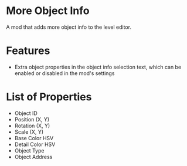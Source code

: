 # More Object Info
A mod that adds more object info to the level editor.

# Features
- Extra object properties in the object info selection text, which can be enabled or disabled in the mod's settings

# List of Properties
- Object ID
- Position (X, Y)
- Rotation (X, Y)
- Scale (X, Y)
- Base Color HSV
- Detail Color HSV
- Object Type
- Object Address